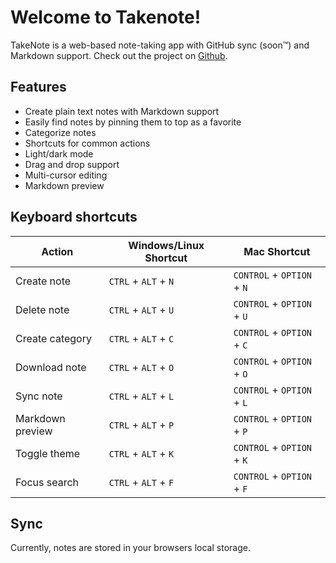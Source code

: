 # Welcome to Takenote!

TakeNote is a web-based note-taking app with GitHub sync (soon™️) and Markdown support. Check out the project on [Github](https://github.com/taniarascia/takenote).

## Features

- Create plain text notes with Markdown support
- Easily find notes by pinning them to top as a favorite
- Categorize notes
- Shortcuts for common actions
- Light/dark mode
- Drag and drop support
- Multi-cursor editing
- Markdown preview

## Keyboard shortcuts

| Action           | Windows/Linux Shortcut | Mac Shortcut               |
| ---------------- | ---------------------- | -------------------------- |
| Create note      | `CTRL` + `ALT` + `N`   | `CONTROL` + `OPTION` + `N` |
| Delete note      | `CTRL` + `ALT` + `U`   | `CONTROL` + `OPTION` + `U` |
| Create category  | `CTRL` + `ALT` + `C`   | `CONTROL` + `OPTION` + `C` |
| Download note    | `CTRL` + `ALT` + `O`   | `CONTROL` + `OPTION` + `O` |
| Sync note        | `CTRL` + `ALT` + `L`   | `CONTROL` + `OPTION` + `L` |
| Markdown preview | `CTRL` + `ALT` + `P`   | `CONTROL` + `OPTION` + `P` |
| Toggle theme     | `CTRL` + `ALT` + `K`   | `CONTROL` + `OPTION` + `K` |
| Focus search     | `CTRL` + `ALT` + `F`   | `CONTROL` + `OPTION` + `F` |

## Sync

Currently, notes are stored in your browsers local storage.
